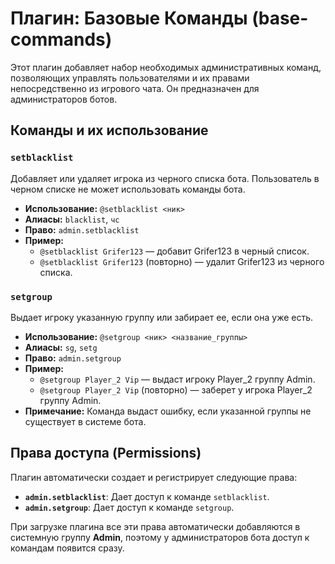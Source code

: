 # Плагин: Базовые Команды (base-commands)

Этот плагин добавляет набор необходимых административных команд, позволяющих управлять пользователями и их правами непосредственно из игрового чата. Он предназначен для администраторов ботов.

## Команды и их использование


### `setblacklist`
Добавляет или удаляет игрока из черного списка бота. Пользователь в черном списке не может использовать команды бота.

* **Использование:** `@setblacklist <ник>`
* **Алиасы:** `blacklist`, `чс`
* **Право:** `admin.setblacklist`
* **Пример:**
    * `@setblacklist Grifer123` — добавит Grifer123 в черный список.
    * `@setblacklist Grifer123` (повторно) — удалит Grifer123 из черного списка.

### `setgroup`
Выдает игроку указанную группу или забирает ее, если она уже есть.

* **Использование:** `@setgroup <ник> <название_группы>`
* **Алиасы:** `sg`, `setg`
* **Право:** `admin.setgroup`
* **Пример:**
    * `@setgroup Player_2 Vip` — выдаст игроку Player\_2 группу Admin.
    * `@setgroup Player_2 Vip` (повторно) — заберет у игрока Player\_2 группу Admin.
* **Примечание:** Команда выдаст ошибку, если указанной группы не существует в системе бота.

## Права доступа (Permissions)

Плагин автоматически создает и регистрирует следующие права:

* **`admin.setblacklist`**: Дает доступ к команде `setblacklist`.
* **`admin.setgroup`**: Дает доступ к команде `setgroup`.

При загрузке плагина все эти права автоматически добавляются в системную группу **Admin**, поэтому у администраторов бота доступ к командам появится сразу.